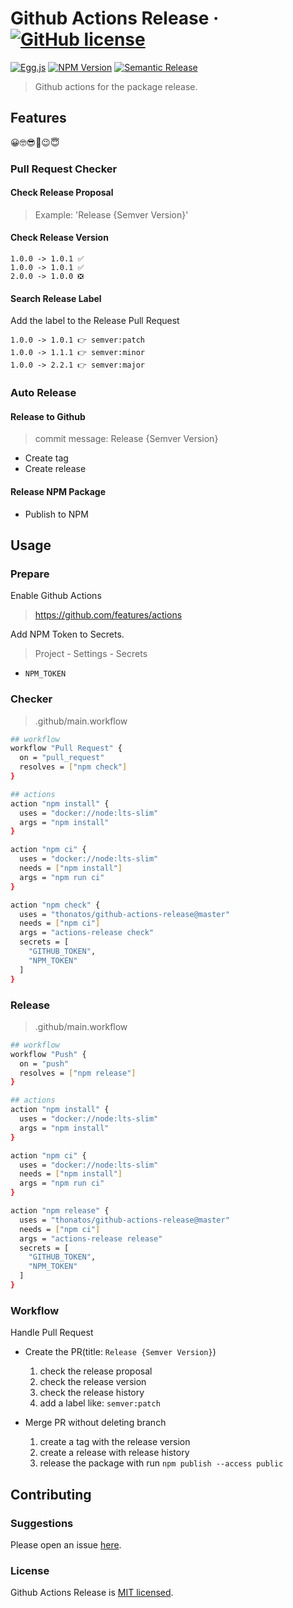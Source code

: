 # Github Actions Release &middot; [![GitHub license][license-square]][license-url]

[![Egg.js][egg-square]][egg-url]
[![NPM Version][npm-square]][npm-url]
[![Semantic Release][semantic-release-square]][semantic-release-url]

[license-square]: https://img.shields.io/badge/license-MIT-blue.svg?style=flat-square
[egg-square]: https://img.shields.io/badge/Awesome-Egg.js-ff69b4.svg?style=flat-square
[npm-square]: https://img.shields.io/npm/v/github-actions-release.svg?style=flat-square
[semantic-release-square]: https://img.shields.io/badge/%20%20%F0%9F%93%A6%F0%9F%9A%80-semantic--release-e10079.svg?style=flat-square
[license-url]: https://github.com/thonatos/github-actions-release/blob/HEAD/LICENSE
[egg-url]: https://eggjs.org/
[npm-url]: https://www.npmjs.com/package/github-actions-release
[semantic-release-url]: https://github.com/semantic-release/semantic-release

> Github actions for the package release.

## Features

😀🤓😎🤗😉😇

### Pull Request Checker

#### Check Release Proposal

> Example: 'Release {Semver Version}'

#### Check Release Version

```
1.0.0 -> 1.0.1 ✅
1.0.0 -> 1.0.1 ✅
2.0.0 -> 1.0.0 ❎
```

#### Search Release Label

Add the label to the Release Pull Request

```
1.0.0 -> 1.0.1 👉 semver:patch
1.0.0 -> 1.1.1 👉 semver:minor
1.0.0 -> 2.2.1 👉 semver:major
```

### Auto Release

#### Release to Github

> commit message: Release {Semver Version}

- Create tag
- Create release

#### Release NPM Package

- Publish to NPM

## Usage

### Prepare

Enable Github Actions

> https://github.com/features/actions

Add NPM Token to Secrets.

> Project - Settings - Secrets

- `NPM_TOKEN`

### Checker

> .github/main.workflow

```bash
## workflow
workflow "Pull Request" {
  on = "pull_request"
  resolves = ["npm check"]
}

## actions
action "npm install" {
  uses = "docker://node:lts-slim"
  args = "npm install"
}

action "npm ci" {
  uses = "docker://node:lts-slim"
  needs = ["npm install"]
  args = "npm run ci"
}

action "npm check" {
  uses = "thonatos/github-actions-release@master"
  needs = ["npm ci"]
  args = "actions-release check"
  secrets = [
    "GITHUB_TOKEN",
    "NPM_TOKEN"
  ]
}
```

### Release

> .github/main.workflow

```bash
## workflow
workflow "Push" {
  on = "push"
  resolves = ["npm release"]
}

## actions
action "npm install" {
  uses = "docker://node:lts-slim"
  args = "npm install"
}

action "npm ci" {
  uses = "docker://node:lts-slim"
  needs = ["npm install"]
  args = "npm run ci"
}

action "npm release" {
  uses = "thonatos/github-actions-release@master"
  needs = ["npm ci"]
  args = "actions-release release"
  secrets = [
    "GITHUB_TOKEN",
    "NPM_TOKEN"
  ]
}
```

### Workflow

Handle Pull Request

- Create the PR(title: `Release {Semver Version}`)
  1. check the release proposal
  2. check the release version
  3. check the release history
  4. add a label like: `semver:patch`

- Merge PR without deleting branch
  1. create a tag with the release version
  2. create a release with release history
  3. release the package with run `npm publish --access public`

## Contributing

### Suggestions

Please open an issue [here](https://github.com/thonatos/github-actions-release/issues).

### License

Github Actions Release is [MIT licensed](./LICENSE).
